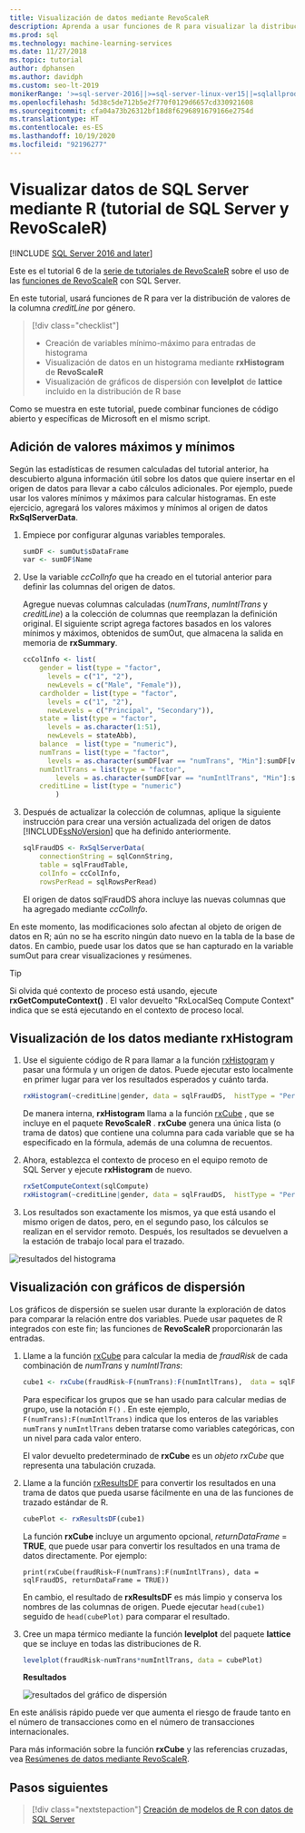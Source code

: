 ```yaml
---
title: Visualización de datos mediante RevoScaleR
description: Aprenda a usar funciones de R para visualizar la distribución de valores de la columna creditLine por género.
ms.prod: sql
ms.technology: machine-learning-services
ms.date: 11/27/2018
ms.topic: tutorial
author: dphansen
ms.author: davidph
ms.custom: seo-lt-2019
monikerRange: '>=sql-server-2016||>=sql-server-linux-ver15||=sqlallproducts-allversions'
ms.openlocfilehash: 5d38c5de712b5e2f770f0129d6657cd330921608
ms.sourcegitcommit: cfa04a73b26312bf18d8f6296891679166e2754d
ms.translationtype: HT
ms.contentlocale: es-ES
ms.lasthandoff: 10/19/2020
ms.locfileid: "92196277"
---
```

#  <a name="visualize-sql-server-data-using-r-sql-server-and-revoscaler-tutorial"></a>Visualizar datos de SQL Server mediante R (tutorial de SQL Server y RevoScaleR)
[!INCLUDE [SQL Server 2016 and later](../../includes/applies-to-version/sqlserver2016.md)]

Este es el tutorial 6 de la [serie de tutoriales de RevoScaleR](deepdive-data-science-deep-dive-using-the-revoscaler-packages.md) sobre el uso de las [funciones de RevoScaleR](/machine-learning-server/r-reference/revoscaler/revoscaler) con SQL Server.

En este tutorial, usará funciones de R para ver la distribución de valores de la columna *creditLine* por género.

> [!div class="checklist"]
> * Creación de variables mínimo-máximo para entradas de histograma
> * Visualización de datos en un histograma mediante **rxHistogram** de **RevoScaleR**
> * Visualización de gráficos de dispersión con **levelplot** de **lattice** incluido en la distribución de R base

Como se muestra en este tutorial, puede combinar funciones de código abierto y específicas de Microsoft en el mismo script.

## <a name="add-maximum-and-minimum-values"></a>Adición de valores máximos y mínimos

Según las estadísticas de resumen calculadas del tutorial anterior, ha descubierto alguna información útil sobre los datos que quiere insertar en el origen de datos para llevar a cabo cálculos adicionales. Por ejemplo, puede usar los valores mínimos y máximos para calcular histogramas. En este ejercicio, agregará los valores máximos y mínimos al origen de datos **RxSqlServerData**.

1. Empiece por configurar algunas variables temporales.
  
    ```R
    sumDF <- sumOut$sDataFrame
    var <- sumDF$Name
    ```
  
2. Use la variable *ccColInfo* que ha creado en el tutorial anterior para definir las columnas del origen de datos.
  
   Agregue nuevas columnas calculadas (*numTrans*, *numIntlTrans* y *creditLine*) a la colección de columnas que reemplazan la definición original. El siguiente script agrega factores basados en los valores mínimos y máximos, obtenidos de sumOut, que almacena la salida en memoria de **rxSummary**. 
  
    ```R 
    ccColInfo <- list(
        gender = list(type = "factor",
          levels = c("1", "2"), 
          newLevels = c("Male", "Female")),
        cardholder = list(type = "factor",
          levels = c("1", "2"), 
          newLevels = c("Principal", "Secondary")), 
        state = list(type = "factor", 
          levels = as.character(1:51), 
          newLevels = stateAbb), 
        balance  = list(type = "numeric"),
        numTrans = list(type = "factor", 
          levels = as.character(sumDF[var == "numTrans", "Min"]:sumDF[var == "numTrans", "Max"])),
        numIntlTrans = list(type = "factor",  
            levels = as.character(sumDF[var == "numIntlTrans", "Min"]:sumDF[var =="numIntlTrans", "Max"])),
        creditLine = list(type = "numeric")
            )
    ```
  
3. Después de actualizar la colección de columnas, aplique la siguiente instrucción para crear una versión actualizada del origen de datos [!INCLUDE[ssNoVersion](../../includes/ssnoversion-md.md)] que ha definido anteriormente.
  
    ```R
    sqlFraudDS <- RxSqlServerData(
        connectionString = sqlConnString,
        table = sqlFraudTable,
        colInfo = ccColInfo,
        rowsPerRead = sqlRowsPerRead)
    ```
  
    El origen de datos sqlFraudDS ahora incluye las nuevas columnas que ha agregado mediante *ccColInfo*.
  
En este momento, las modificaciones solo afectan al objeto de origen de datos en R; aún no se ha escrito ningún dato nuevo en la tabla de la base de datos. En cambio, puede usar los datos que se han capturado en la variable sumOut para crear visualizaciones y resúmenes. 

> [!TIP]
> Si olvida qué contexto de proceso está usando, ejecute **rxGetComputeContext()** . El valor devuelto "RxLocalSeq Compute Context" indica que se está ejecutando en el contexto de proceso local.

## <a name="visualize-data-using-rxhistogram"></a>Visualización de los datos mediante rxHistogram

1. Use el siguiente código de R para llamar a la función [rxHistogram](/machine-learning-server/r-reference/revoscaler/rxhistogram) y pasar una fórmula y un origen de datos. Puede ejecutar esto localmente en primer lugar para ver los resultados esperados y cuánto tarda.
  
    ```R
    rxHistogram(~creditLine|gender, data = sqlFraudDS,  histType = "Percent")
    ```
 
    De manera interna, **rxHistogram** llama a la función [rxCube](/machine-learning-server/r-reference/revoscaler/rxcube) , que se incluye en el paquete **RevoScaleR** . **rxCube** genera una única lista (o trama de datos) que contiene una columna para cada variable que se ha especificado en la fórmula, además de una columna de recuentos.
    
2. Ahora, establezca el contexto de proceso en el equipo remoto de SQL Server y ejecute **rxHistogram** de nuevo.
  
    ```R
    rxSetComputeContext(sqlCompute)
    rxHistogram(~creditLine|gender, data = sqlFraudDS,  histType = "Percent")
    ```
 
3. Los resultados son exactamente los mismos, ya que está usando el mismo origen de datos, pero, en el segundo paso, los cálculos se realizan en el servidor remoto. Después, los resultados se devuelven a la estación de trabajo local para el trazado.
   
  ![resultados del histograma](media/rsql-sue-histogramresults.jpg "resultados del histograma")


## <a name="visualize-with-scatter-plots"></a>Visualización con gráficos de dispersión

Los gráficos de dispersión se suelen usar durante la exploración de datos para comparar la relación entre dos variables. Puede usar paquetes de R integrados con este fin; las funciones de **RevoScaleR** proporcionarán las entradas.

1. Llame a la función [rxCube](/machine-learning-server/r-reference/revoscaler/rxcrosstabs) para calcular la media de *fraudRisk* de cada combinación de *numTrans* y *numIntlTrans*:
  
    ```R
    cube1 <- rxCube(fraudRisk~F(numTrans):F(numIntlTrans),  data = sqlFraudDS)
    ```
  
    Para especificar los grupos que se han usado para calcular medias de grupo, use la notación `F()` . En este ejemplo, `F(numTrans):F(numIntlTrans)` indica que los enteros de las variables `numTrans` y `numIntlTrans` deben tratarse como variables categóricas, con un nivel para cada valor entero.
  
    El valor devuelto predeterminado de **rxCube** es un *objeto rxCube* que representa una tabulación cruzada. 
  
2. Llame a la función [rxResultsDF](/machine-learning-server/r-reference/revoscaler/rxresultsdf) para convertir los resultados en una trama de datos que pueda usarse fácilmente en una de las funciones de trazado estándar de R.
  
    ```R
    cubePlot <- rxResultsDF(cube1)
    ```
  
    La función **rxCube** incluye un argumento opcional, *returnDataFrame* = **TRUE**, que puede usar para convertir los resultados en una trama de datos directamente. Por ejemplo:
    
    `print(rxCube(fraudRisk~F(numTrans):F(numIntlTrans), data = sqlFraudDS, returnDataFrame = TRUE))`
       
    En cambio, el resultado de **rxResultsDF** es más limpio y conserva los nombres de las columnas de origen. Puede ejecutar `head(cube1)` seguido de `head(cubePlot)` para comparar el resultado.
  
3. Cree un mapa térmico mediante la función **levelplot** del paquete **lattice** que se incluye en todas las distribuciones de R.
  
    ```R
    levelplot(fraudRisk~numTrans*numIntlTrans, data = cubePlot)
    ```
  
    **Resultados**
  
    ![resultados del gráfico de dispersión](media/rsql-sue-scatterplotresults.jpg "resultados del gráfico de dispersión")
  
En este análisis rápido puede ver que aumenta el riesgo de fraude tanto en el número de transacciones como en el número de transacciones internacionales.

Para más información sobre la función **rxCube** y las referencias cruzadas, vea [Resúmenes de datos mediante RevoScaleR](/machine-learning-server/r/how-to-revoscaler-data-summaries).

## <a name="next-steps"></a>Pasos siguientes

> [!div class="nextstepaction"]
> [Creación de modelos de R con datos de SQL Server](../../machine-learning/tutorials/deepdive-create-models.md)